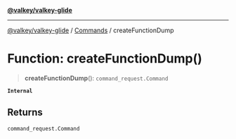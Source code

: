 [**@valkey/valkey-glide**](../../README.md)

***

[@valkey/valkey-glide](../../modules.md) / [Commands](../README.md) / createFunctionDump

# Function: createFunctionDump()

> **createFunctionDump**(): `command_request.Command`

**`Internal`**

## Returns

`command_request.Command`
